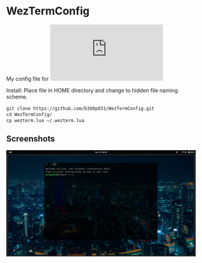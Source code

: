 # WezTermConfig
My config file for ![wezterm](https://wezfurlong.org/wezterm/index.html)

Install: Place file in HOME directory and change to hidden file naming scheme.

```
git clone https://github.com/b3b0p831/WezTermConfig.git
cd WezTermConfig/
cp wezterm.lua ~/.wezterm.lua
```
## Screenshots
![alt text](imgs/small_window.png)
